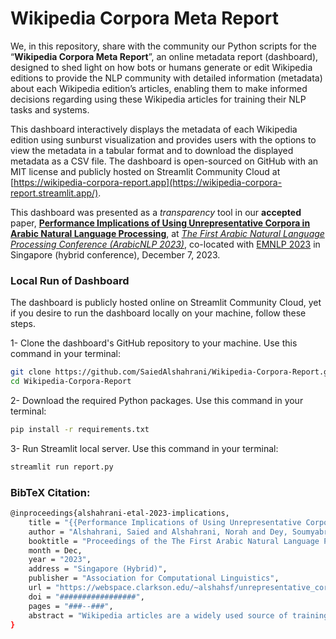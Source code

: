 # Wikipedia Corpora Meta Report
We, in this repository, share with the community our Python scripts for the “**Wikipedia Corpora Meta Report**”, an online metadata report (dashboard), designed to shed light on how bots or humans generate or edit Wikipedia editions to provide the NLP community with detailed information (metadata) about each Wikipedia edition’s articles, enabling them to make informed decisions regarding using these Wikipedia articles for training their NLP tasks and systems. 

This dashboard interactively displays the metadata of each Wikipedia edition using sunburst visualization and provides users with the options to view the metadata in a tabular format and to download the displayed metadata as a CSV file. The dashboard is open-sourced on GitHub with an MIT license and publicly hosted on Streamlit Community Cloud at [https://wikipedia-corpora-report.app](https://wikipedia-corpora-report.streamlit.app/).

This dashboard was presented as a *transparency* tool in our **accepted** paper, [**Performance Implications of Using Unrepresentative Corpora in Arabic Natural Language Processing**](https://webspace.clarkson.edu/~alshahsf/unrepresentative_corpora.pdf), at [*The First Arabic Natural Language Processing Conference (ArabicNLP 2023)*](https://sites.google.com/view/wanlp2023), co-located with [EMNLP 2023](https://2023.emnlp.org/) in Singapore (hybrid conference), December 7, 2023.


### Local Run of Dashboard
The dashboard is publicly hosted online on Streamlit Community Cloud, yet if you desire to run the dashboard locally on your machine, follow these steps.

1- Clone the dashboard's GitHub repository to your machine. Use this command in your terminal:

```bash
git clone https://github.com/SaiedAlshahrani/Wikipedia-Corpora-Report.git
cd Wikipedia-Corpora-Report 
```

2- Download the required Python packages. Use this command in your terminal:

```bash
pip install -r requirements.txt
```

3- Run Streamlit local server. Use this command in your terminal:

```bash
streamlit run report.py
```


### BibTeX Citation:

```bash
@inproceedings{alshahrani-etal-2023-implications,
    title = "{{Performance Implications of Using Unrepresentative Corpora in Arabic Natural Language Processing}}",
    author = "Alshahrani, Saied and Alshahrani, Norah and Dey, Soumyabrata and Matthews, Jeanna",
    booktitle = "Proceedings of the The First Arabic Natural Language Processing Conference (ArabicNLP 2023)",
    month = Dec,
    year = "2023",
    address = "Singapore (Hybrid)",
    publisher = "Association for Computational Linguistics",
    url = "https://webspace.clarkson.edu/~alshahsf/unrepresentative_corpora.pdf",
    doi = "#################",
    pages = "###--###",
    abstract = "Wikipedia articles are a widely used source of training data for Natural Language Processing (NLP) research, particularly as corpora for low-resource languages like Arabic. However, it is essential to understand the extent to which these corpora reflect the representative contributions of native speakers, especially when many entries in a given language are directly translated from other languages or automatically generated through automated mechanisms. In this paper, we study the performance implications of using inorganic corpora that are not representative of native speakers and are generated through automated techniques such as bot generation or automated template-based translation. The case of the Arabic Wikipedia editions gives a unique case study of this since the Moroccan Arabic Wikipedia edition (ARY) is small but representative, the Egyptian Arabic Wikipedia edition (ARZ) is large but unrepresentative, and the Modern Standard Arabic Wikipedia edition (AR) is both large and more representative. We intrinsically evaluate the performance of two main NLP upstream tasks, namely word representation and language modeling, using word analogy evaluations and fill-mask evaluations using our two newly created datasets: Arab States Analogy Dataset (ASAD) and Masked Arab States Dataset (MASD). We demonstrate that for good NLP performance, we need both large and organic corpora; neither alone is sufficient. We show that producing large corpora through automated means can be a counter-productive, producing models that both perform worse and lack cultural richness and meaningful representation of the Arabic language and its native speakers.",
}
```
